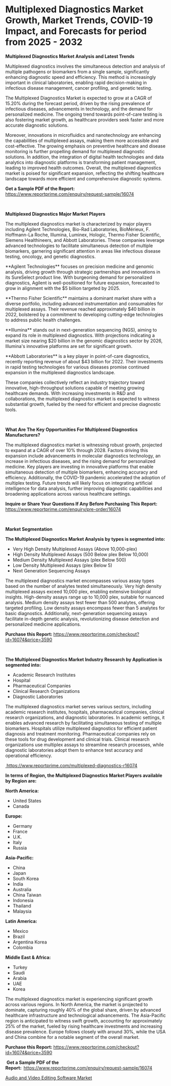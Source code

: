 <p><h1>Multiplexed Diagnostics Market Growth, Market Trends, COVID-19 Impact, and Forecasts for period from 2025 - 2032</h1></p><p><strong>Multiplexed Diagnostics Market Analysis and Latest Trends</strong></p>
<p><p>Multiplexed diagnostics involves the simultaneous detection and analysis of multiple pathogens or biomarkers from a single sample, significantly enhancing diagnostic speed and efficiency. This method is increasingly important in clinical laboratories, enabling rapid decision-making in infectious disease management, cancer profiling, and genetic testing.</p><p>The Multiplexed Diagnostics Market is expected to grow at a CAGR of 15.20% during the forecast period, driven by the rising prevalence of infectious diseases, advancements in technology, and the demand for personalized medicine. The ongoing trend towards point-of-care testing is also fostering market growth, as healthcare providers seek faster and more accurate diagnostic solutions. </p><p>Moreover, innovations in microfluidics and nanotechnology are enhancing the capabilities of multiplexed assays, making them more accessible and cost-effective. The growing emphasis on preventive healthcare and disease monitoring is further propelling demand for multiplexed diagnostic solutions. In addition, the integration of digital health technologies and data analytics into diagnostic platforms is transforming patient management, leading to improved health outcomes. Overall, the multiplexed diagnostics market is poised for significant expansion, reflecting the shifting healthcare landscape towards more efficient and comprehensive diagnostic systems.</p></p>
<p><strong>Get a Sample PDF of the Report:&nbsp;</strong> <a href="https://www.reportprime.com/enquiry/request-sample/16074?utm_campaign=2678&utm_medium=2&utm_source=Github&utm_content=ia&utm_term=20032025&utm_id=multiplexed-diagnostics">https://www.reportprime.com/enquiry/request-sample/16074</a></p>
<p>&nbsp;</p>
<p><strong>Multiplexed Diagnostics Major Market Players</strong></p>
<p><p>The multiplexed diagnostics market is characterized by major players including Agilent Technologies, Bio-Rad Laboratories, BioMérieux, F. Hoffmann-La Roche, Illumina, Luminex, Hologic, Thermo Fisher Scientific, Siemens Healthineers, and Abbott Laboratories. These companies leverage advanced technologies to facilitate simultaneous detection of multiple biomarkers, garnering significant attention in areas like infectious disease testing, oncology, and genetic diagnostics.</p><p>**Agilent Technologies** focuses on precision medicine and genomic analysis, driving growth through strategic partnerships and innovations in its SureSelect product line. With burgeoning demand for personalized diagnostics, Agilent is well-positioned for future expansion, forecasted to grow in alignment with the $5 billion targeted by 2025.</p><p>**Thermo Fisher Scientific** maintains a dominant market share with a diverse portfolio, including advanced instrumentation and consumables for multiplexed assays. Their revenue reached approximately $40 billion in 2022, bolstered by a commitment to developing cutting-edge technologies to address public health challenges.</p><p>**Illumina** stands out in next-generation sequencing (NGS), aiming to expand its role in multiplexed diagnostics. With projections indicating a market size nearing $20 billion in the genomic diagnostics sector by 2026, Illumina's innovative platforms are set for significant growth.</p><p>**Abbott Laboratories** is a key player in point-of-care diagnostics, recently reporting revenue of about $43 billion for 2022. Their investments in rapid testing technologies for various diseases promise continued expansion in the multiplexed diagnostics landscape.</p><p>These companies collectively reflect an industry trajectory toward innovative, high-throughput solutions capable of meeting growing healthcare demands. With increasing investments in R&D and collaborations, the multiplexed diagnostics market is expected to witness substantial growth, fueled by the need for efficient and precise diagnostic tools.</p></p>
<p>&nbsp;</p>
<p><strong>What Are The Key Opportunities For Multiplexed Diagnostics Manufacturers?</strong></p>
<p><p>The multiplexed diagnostics market is witnessing robust growth, projected to expand at a CAGR of over 10% through 2028. Factors driving this expansion include advancements in molecular diagnostics technology, an increase in infectious diseases, and the rising demand for personalized medicine. Key players are investing in innovative platforms that enable simultaneous detection of multiple biomarkers, enhancing accuracy and efficiency. Additionally, the COVID-19 pandemic accelerated the adoption of multiplex testing. Future trends will likely focus on integrating artificial intelligence for data analysis, further improving diagnostic capabilities and broadening applications across various healthcare settings.</p></p>
<p><strong>Inquire or Share Your Questions If Any Before Purchasing This Report:</strong> <a href="https://www.reportprime.com/enquiry/pre-order/16074?utm_campaign=2678&utm_medium=2&utm_source=Github&utm_content=ia&utm_term=20032025&utm_id=multiplexed-diagnostics">https://www.reportprime.com/enquiry/pre-order/16074</a></p>
<p>&nbsp;</p>
<p><strong>Market Segmentation</strong></p>
<p><strong>The Multiplexed Diagnostics Market Analysis by types is segmented into:</strong></p>
<p><ul><li>Very High Density Multiplexed Assays (Above 10,000-plex)</li><li>High Density Multiplexed Assays (500 Below plex Below 10,000)</li><li>Medium Density Multiplexed Assays (plex Below 500)</li><li>Low Density Multiplexed Assays (plex Below 5)</li><li>Next Generation Sequencing Assays</li></ul></p>
<p><p>The multiplexed diagnostics market encompasses various assay types based on the number of analytes tested simultaneously. Very high density multiplexed assays exceed 10,000 plex, enabling extensive biological insights. High-density assays range up to 10,000 plex, suitable for nuanced analysis. Medium density assays test fewer than 500 analytes, offering targeted profiling. Low density assays encompass fewer than 5 analytes for basic diagnostics. Additionally, next-generation sequencing assays facilitate in-depth genetic analysis, revolutionizing disease detection and personalized medicine applications.</p></p>
<p><strong>Purchase this Report:&nbsp;</strong><a href="https://www.reportprime.com/checkout?id=16074&price=3590&utm_campaign=2678&utm_medium=2&utm_source=Github&utm_content=ia&utm_term=20032025&utm_id=multiplexed-diagnostics">https://www.reportprime.com/checkout?id=16074&price=3590</a></p>
<p>&nbsp;</p>
<p><strong>The Multiplexed Diagnostics Market Industry Research by Application is segmented into:</strong></p>
<p><ul><li>Academic Research Institutes</li><li>Hospital</li><li>Pharmaceutical Companies</li><li>Clinical Research Organizations</li><li>Diagnostic Laboratories</li></ul></p>
<p><p>The multiplexed diagnostics market serves various sectors, including academic research institutes, hospitals, pharmaceutical companies, clinical research organizations, and diagnostic laboratories. In academic settings, it enables advanced research by facilitating simultaneous testing of multiple biomarkers. Hospitals utilize multiplexed diagnostics for efficient patient diagnosis and treatment monitoring. Pharmaceutical companies rely on these tools for drug development and clinical trials. Clinical research organizations use multiplex assays to streamline research processes, while diagnostic laboratories adopt them to enhance test accuracy and operational efficiency.</p></p>
<p><a href="https://www.reportprime.com/multiplexed-diagnostics-r16074?utm_campaign=2678&utm_medium=2&utm_source=Github&utm_content=ia&utm_term=20032025&utm_id=multiplexed-diagnostics">&nbsp;https://www.reportprime.com/multiplexed-diagnostics-r16074</a></p>
<p><strong>In terms of Region, the Multiplexed Diagnostics Market Players available by Region are:</strong></p>
<p>
    <p> <strong> North America: </strong>
        <ul>
            <li>United States</li>
            <li>Canada</li>
        </ul>
        </p> 
    <p> <strong> Europe: </strong>
        <ul>
            <li>Germany</li>
            <li>France</li>
            <li>U.K.</li>
            <li>Italy</li>
            <li>Russia</li>
        </ul>
        </p> 
    <p> <strong> Asia-Pacific: </strong>
        <ul>
            <li>China</li>
            <li>Japan</li>
            <li>South Korea</li>
            <li>India</li>
            <li>Australia</li>
            <li>China Taiwan</li>
            <li>Indonesia</li>
            <li>Thailand</li>
            <li>Malaysia</li>
        </ul>
        </p> 
    <p> <strong> Latin America: </strong>
        <ul>
            <li>Mexico</li>
            <li>Brazil</li>
            <li>Argentina Korea</li>
            <li>Colombia</li>
        </ul>
        </p> 
    <p> <strong> Middle East & Africa: </strong>
        <ul>
            <li>Turkey</li>
            <li>Saudi</li>
            <li>Arabia</li>
            <li>UAE</li>
            <li>Korea</li>
        </ul>
    </p>
    </p>
<p><p>The multiplexed diagnostics market is experiencing significant growth across various regions. In North America, the market is projected to dominate, capturing roughly 40% of the global share, driven by advanced healthcare infrastructure and technological advancements. The Asia-Pacific region is anticipated to witness swift growth, accounting for approximately 25% of the market, fueled by rising healthcare investments and increasing disease prevalence. Europe follows closely with around 30%, while the USA and China combine for a notable segment of the overall market.</p></p>
<p><strong>Purchase this Report: </strong><a href="https://www.reportprime.com/checkout?id=16074&price=3590&utm_campaign=2678&utm_medium=2&utm_source=Github&utm_content=ia&utm_term=20032025&utm_id=multiplexed-diagnostics">https://www.reportprime.com/checkout?id=16074&price=3590</a></p>
<p>&nbsp;<strong>Get a Sample PDF of the Report:&nbsp;&nbsp;</strong><a href="https://www.reportprime.com/enquiry/request-sample/16074?utm_campaign=2678&utm_medium=2&utm_source=Github&utm_content=ia&utm_term=20032025&utm_id=multiplexed-diagnostics">https://www.reportprime.com/enquiry/request-sample/16074</a></p>
<p><strong></strong></p>
<p><p><a href="https://github.com/signallaikun/Market-Research-Report-List-1/blob/main/audio-and-video-editing-software-market.md?utm_campaign=2678&utm_medium=2&utm_source=Github&utm_content=ia&utm_term=20032025&utm_id=multiplexed-diagnostics">Audio and Video Editing Software Market</a></p></p>